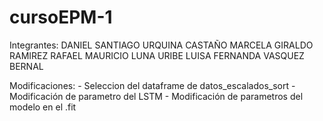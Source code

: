 # cursoEPM-1
Integrantes:
    DANIEL SANTIAGO URQUINA CASTAÑO
    MARCELA GIRALDO RAMIREZ
    RAFAEL MAURICIO LUNA URIBE
    LUISA FERNANDA VASQUEZ BERNAL

Modificaciones:
    - Seleccion del dataframe de datos_escalados_sort
    - Modificación de parametro del LSTM
    - Modificación de parametros del modelo en el .fit

